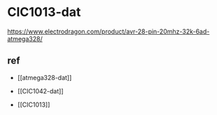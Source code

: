 
# CIC1013-dat

https://www.electrodragon.com/product/avr-28-pin-20mhz-32k-6ad-atmega328/


## ref 

- [[atmega328-dat]]

- [[CIC1042-dat]]

- [[CIC1013]]